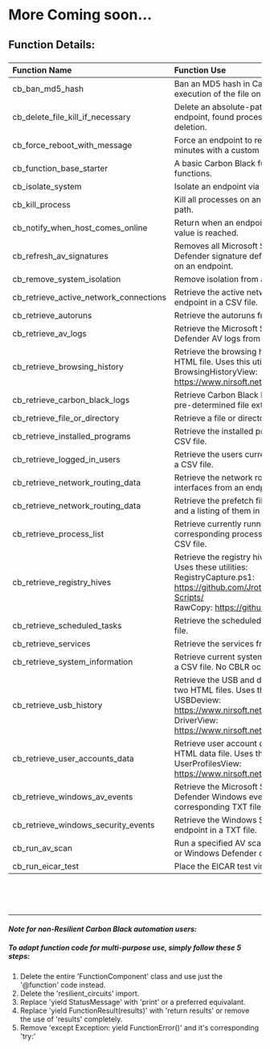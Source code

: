 # More Coming soon...

## Function Details:

###
| **Function Name** | **Function Use** |
| :------------- |:-------------|
| cb_ban_md5_hash | Ban an MD5 hash in Carbon Black, preventing execution of the file on endpoints. |
| cb_delete_file_kill_if_necessary | Delete an absolute-path file or directory from an endpoint, found processes will be killed prior to deletion. |
| cb_force_reboot_with_message | Force an endpoint to reboot in a specified number of minutes with a custom pop-up message. |
| cb_function_base_starter | A basic Carbon Black function base for creating new functions. |
| cb_isolate_system | Isolate an endpoint via Carbon Black. |
| cb_kill_process | Kill all processes on an endpoint containing a name or path. |
| cb_notify_when_host_comes_online | Return when an endpoint appears online or a max_days value is reached. |
| cb_refresh_av_signatures | Removes all Microsoft Security Client and/or Windows Defender signature definitions and then updates them on an endpoint. |
| cb_remove_system_isolation | Remove isolation from an endpoint via Carbon Black. |
| cb_retrieve_active_network_connections | Retrieve the active network connections from an endpoint in a CSV file. |
| cb_retrieve_autoruns | Retrieve the autoruns from an endpoint in a CSV file. |
| cb_retrieve_av_logs | Retrieve the Microsoft Security Client and/or Windows Defender AV logs from an endpoint in a ZIP file. |
| cb_retrieve_browsing_history | Retrieve the browsing history from an endpoint in an HTML file. Uses this utility:<br/>BrowsingHistoryView: https://www.nirsoft.net/utils/browsing_history_view.html  |
| cb_retrieve_carbon_black_logs | Retrieve Carbon Black log files from an endpoint from pre-determined file extensions in a ZIP file. |
| cb_retrieve_file_or_directory | Retrieve a file or directory from an endpoint in a ZIP file. |
| cb_retrieve_installed_programs | Retrieve the installed programs from an endpoint in a CSV file. |
| cb_retrieve_logged_in_users | Retrieve the users currently logged from an endpoint in a CSV file. |
| cb_retrieve_network_routing_data | Retrieve the network routing table and the network interfaces from an endpoint in a TXT file. |
| cb_retrieve_network_routing_data | Retrieve the prefetch files from an endpoint in a ZIP file and a listing of them in a CSV file. |
| cb_retrieve_process_list | Retrieve currently running processes and corresponding process details from an endpoint in a CSV file. |
| cb_retrieve_registry_hives | Retrieve the registry hives from an endpoint in a ZIP file.<br/>Uses these utilities:<br/>RegistryCapture.ps1: https://github.com/Jrotenberger/Powershell-IR-Scripts/<br/>RawCopy: https://github.com/jschicht/RawCopy|
| cb_retrieve_scheduled_tasks | Retrieve the scheduled tasks from an endpoint in a CSV file. |
| cb_retrieve_services | Retrieve the services from an endpoint in a CSV file. |
| cb_retrieve_system_information | Retrieve current system information from an endpoint in a CSV file. No CBLR occurs. |
| cb_retrieve_usb_history | Retrieve the USB and drive details from an endpoint in two HTML files. Uses these utilities:<br/>USBDeview: https://www.nirsoft.net/utils/usb_devices_view.html<br/>DriverView: https://www.nirsoft.net/utils/driverview.html|
| cb_retrieve_user_accounts_data | Retrieve user account data from an endpoint as an HTML data file. Uses this utility:<br/>UserProfilesView: https://www.nirsoft.net/utils/user_profiles_view.html|
| cb_retrieve_windows_av_events | Retrieve the Microsoft Security Client and/or Windows Defender Windows event logs from an endpoint in corresponding TXT files. |
| cb_retrieve_windows_security_events | Retrieve the Windows Security event logs from an endpoint in a TXT file. |
| cb_run_av_scan | Run a specified AV scan using Microsoft Security Client or Windows Defender on an endpoint. |
| cb_run_eicar_test | Place the EICAR test virus on an endpoint. |

<br /><br /><br /><hr>

#### *Note for non-Resilient Carbon Black automation users:*
##### To adapt function code for multi-purpose use, simply follow these 5 steps:
1. Delete the entire 'FunctionComponent' class and use just the '@function' code instead.
2. Delete the 'resilient_circuits' import.
3. Replace 'yield StatusMessage' with 'print' or a preferred equivalant.
4. Replace 'yield FunctionResult(results)' with 'return results' or remove the use of 'results' completely. 
5. Remove 'except Exception: yield FunctionError()' and it's corresponding 'try:'
